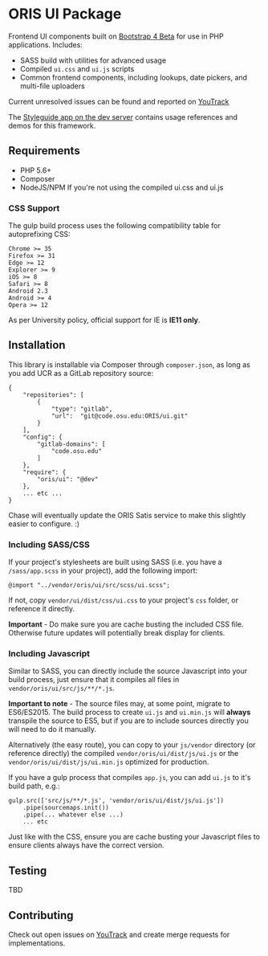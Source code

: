 # ORIS UI Package

Frontend UI components built on [Bootstrap 4 Beta](https://getbootstrap.com/docs/4.0/getting-started/introduction/) for use in PHP applications. Includes:
* SASS build with utilities for advanced usage
* Compiled `ui.css` and `ui.js` scripts
* Common frontend components, including lookups, date pickers, and multi-file uploaders

Current unresolved issues can be found and reported on [YouTrack](https://ordevsvc01.rf.ohio-state.edu/youtrack/issues?q=project%3A+%7BPHP+Framework%7D+component%3A+ORIS%5CUI+%23Unresolved+)

The [Styleguide app on the dev server](https://orwebdev02.rf.ohio-state.edu/styleguide) contains usage references and demos for this framework.

## Requirements
* PHP 5.6+
* Composer
* NodeJS/NPM If you're not using the compiled ui.css and ui.js

### CSS Support
The gulp build process uses the following compatibility table for autoprefixing CSS:
```
Chrome >= 35
Firefox >= 31
Edge >= 12
Explorer >= 9
iOS >= 8
Safari >= 8
Android 2.3
Android >= 4
Opera >= 12
```

As per University policy, official support for IE is **IE11 only**.

## Installation
This library is installable via Composer through `composer.json`, as long as you add UCR as a GitLab repository source:

```
{
    "repositories": [
        {
            "type": "gitlab",
            "url":  "git@code.osu.edu:ORIS/ui.git"
        }
    ],
    "config": {
        "gitlab-domains": [
            "code.osu.edu"
        ]
    },
    "require": {
        "oris/ui": "@dev"
    },
    ... etc ...
}
```

Chase will eventually update the ORIS Satis service to make this slightly easier to configure. :)

### Including SASS/CSS
If your project's stylesheets are built using SASS (i.e. you have a `/sass/app.scss` in your project), add the following import:
```
@import "../vendor/oris/ui/src/scss/ui.scss";
```

If not, copy `vendor/ui/dist/css/ui.css` to your project's `css` folder, or reference it directly.

**Important** - Do make sure you are cache busting the included CSS file. Otherwise future updates will potentially break display for clients.

### Including Javascript
Similar to SASS, you can directly include the source Javascript into your build process, just ensure that it compiles all files in `vendor/oris/ui/src/js/**/*.js`.

**Important to note** - The source files may, at some point, migrate to ES6/ES2015. The build process to create `ui.js` and `ui.min.js` will **always** transpile the source to ES5, but if you are to include sources directly you will need to do it manually.

Alternatively (the easy route), you can copy to your `js/vendor` directory (or reference directly) the compiled `vendor/oris/ui/dist/js/ui.js` or the `vendor/oris/ui/dist/js/ui.min.js` optimized for production.

If you have a gulp process that compiles `app.js`, you can add `ui.js` to it's build path, e.g.:
```
gulp.src(['src/js/**/*.js', 'vendor/oris/ui/dist/js/ui.js'])
    .pipe(sourcemaps.init())
    .pipe(... whatever else ...)
    ... etc
```

Just like with the CSS, ensure you are cache busting your Javascript files to ensure clients always have the correct version.

## Testing

TBD

## Contributing

Check out open issues on [YouTrack](https://ordevsvc01.rf.ohio-state.edu/youtrack/issues?q=project%3A+%7BPHP+Framework%7D+component%3A+ORIS%5CUI+%23Unresolved+) and create merge requests for implementations.

